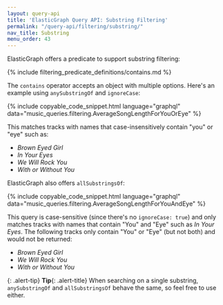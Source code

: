 ```yaml
---
layout: query-api
title: 'ElasticGraph Query API: Substring Filtering'
permalink: "/query-api/filtering/substring/"
nav_title: Substring
menu_order: 43
---
```


ElasticGraph offers a predicate to support substring filtering:

{% include filtering_predicate_definitions/contains.md %}

The `contains` operator accepts an object with multiple options. Here's an example using `anySubstringOf` and `ignoreCase`:

{% include copyable_code_snippet.html language="graphql" data="music_queries.filtering.AverageSongLengthForYouOrEye" %}

This matches tracks with names that case-insensitively contain "you" or "eye" such as:

* _Brown Eyed Girl_
* _In Your Eyes_
* _We Will Rock You_
* _With or Without You_

ElasticGraph also offers `allSubstringsOf`:

{% include copyable_code_snippet.html language="graphql" data="music_queries.filtering.AverageSongLengthForYouAndEye" %}

This query is case-sensitive (since there's no `ignoreCase: true`) and only matches tracks with names that contain "You" and "Eye" such as _In Your Eyes_.
The following tracks only contain "You" or "Eye" (but not both) and would not be returned:

* _Brown Eyed Girl_
* _We Will Rock You_
* _With or Without You_

{: .alert-tip}
**Tip**{: .alert-title}
When searching on a single substring, `anySubstringOf` and `allSubstringsOf` behave the same, so feel free to use either.

